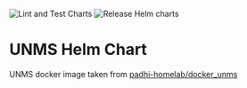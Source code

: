 ![Lint and Test Charts](https://github.com/fastlorenzo/unms-chart/workflows/Lint%20and%20Test%20Charts/badge.svg?branch=master) ![Release Helm charts](https://github.com/fastlorenzo/unms-chart/workflows/Release%20Helm%20charts/badge.svg)
# UNMS Helm Chart

UNMS docker image taken from [padhi-homelab/docker_unms](https://github.com/padhi-homelab/docker_unms/blob/master/Dockerfile)
